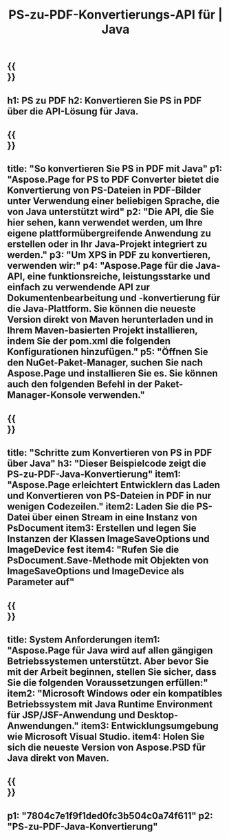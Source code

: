 ﻿---
translation: true
template: /_templates/_conversion-child-java.md
title: PS-zu-PDF-Konvertierungs-API für | Java
url: /java/conversion/ps-to-pdf/
description: Beispiel-Java-Konvertierungscode für das PS-Format in eine PDF-Datei. Verwenden Sie diesen Beispielcode, um PS in PDF in jeder Web- oder Desktop-Java-basierten Anwendung zu konvertieren.
informat: PS
outformat: PDF
otherformats: XPS EPS
---

{{<section banner>}}
---
h1: PS zu PDF
h2: Konvertieren Sie PS in PDF über die API-Lösung für Java.
---

{{<section overview>}}
---
title: "So konvertieren Sie PS in PDF mit Java"
p1: "Aspose.Page for PS to PDF Converter bietet die Konvertierung von PS-Dateien in PDF-Bilder unter Verwendung einer beliebigen Sprache, die von Java unterstützt wird"
p2: "Die API, die Sie hier sehen, kann verwendet werden, um Ihre eigene plattformübergreifende Anwendung zu erstellen oder in Ihr Java-Projekt integriert zu werden."
p3: "Um XPS in PDF zu konvertieren, verwenden wir:"
p4: "Aspose.Page für die Java-API, eine funktionsreiche, leistungsstarke und einfach zu verwendende API zur Dokumentenbearbeitung und -konvertierung für die Java-Plattform. Sie können die neueste Version direkt von Maven herunterladen und in Ihrem Maven-basierten Projekt installieren, indem Sie der pom.xml die folgenden Konfigurationen hinzufügen."
p5: "Öffnen Sie den NuGet-Paket-Manager, suchen Sie nach Aspose.Page und installieren Sie es. Sie können auch den folgenden Befehl in der Paket-Manager-Konsole verwenden."
---

{{<section feature1>}}
---
title: "Schritte zum Konvertieren von PS in PDF über Java"
h3: "Dieser Beispielcode zeigt die PS-zu-PDF-Java-Konvertierung"
item1: "Aspose.Page erleichtert Entwicklern das Laden und Konvertieren von PS-Dateien in PDF in nur wenigen Codezeilen."
item2: Laden Sie die PS-Datei über einen Stream in eine Instanz von PsDocument
item3: Erstellen und legen Sie Instanzen der Klassen ImageSaveOptions und ImageDevice fest
item4: "Rufen Sie die PsDocument.Save-Methode mit Objekten von ImageSaveOptions und ImageDevice als Parameter auf"
---

{{<section feature2>}}
---
title: System Anforderungen
item1: "Aspose.Page für Java wird auf allen gängigen Betriebssystemen unterstützt. Aber bevor Sie mit der Arbeit beginnen, stellen Sie sicher, dass Sie die folgenden Voraussetzungen erfüllen:"
item2: "Microsoft Windows oder ein kompatibles Betriebssystem mit Java Runtime Environment für JSP/JSF-Anwendung und Desktop-Anwendungen."
item3: Entwicklungsumgebung wie Microsoft Visual Studio.
item4: Holen Sie sich die neueste Version von Aspose.PSD für Java direkt von Maven.
---

{{<section gist>}}
---
p1: "7804c7e1f9f1ded0fc3b504c0a74f611"
p2: "PS-zu-PDF-Java-Konvertierung"
---
